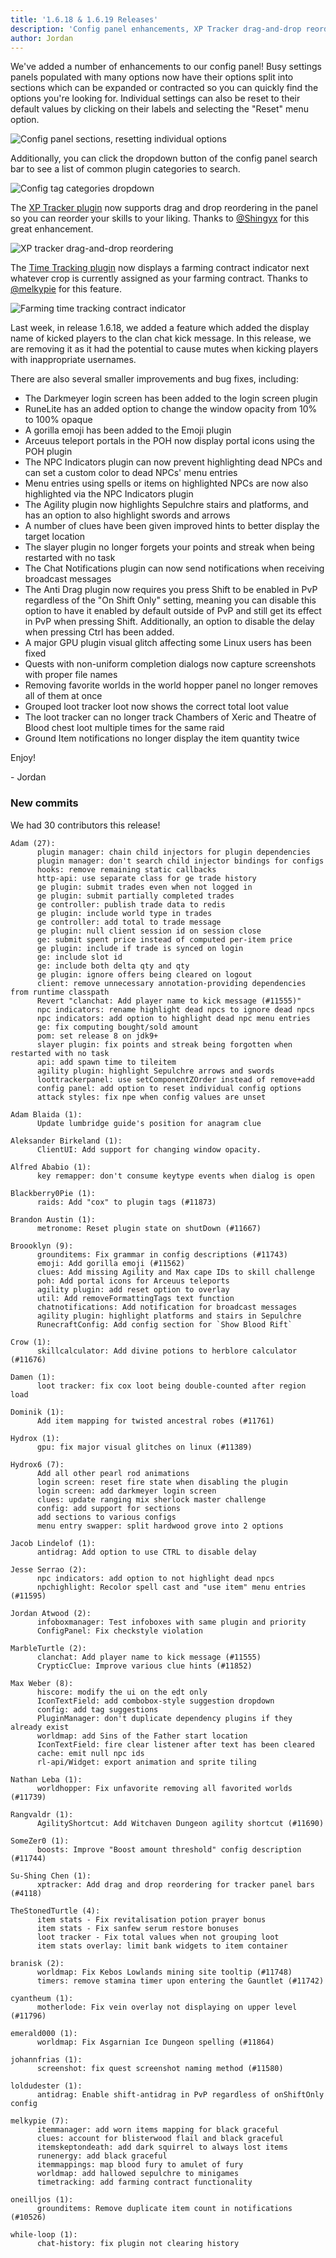 ```yaml
---
title: '1.6.18 & 1.6.19 Releases'
description: 'Config panel enhancements, XP Tracker drag-and-drop reordering, Farming contract indicators'
author: Jordan
---
```


We've added a number of enhancements to our config panel! Busy settings panels populated with many
options now have their options split into sections which can be expanded or contracted so you can
quickly find the options you're looking for. Individual settings can also be reset to their default
values by clicking on their labels and selecting the "Reset" menu option.

![Config panel sections, resetting individual options](/img/blog/1.6.19-Release/config-panel-sections-individual-reset.png)

Additionally, you can click the dropdown button of the config panel search bar to see a list of
common plugin categories to search.

![Config tag categories dropdown](/img/blog/1.6.19-Release/config-tag-dropdown.png)

The [XP Tracker plugin](https://github.com/runelite/runelite/wiki/XP-Tracker) now supports drag and
drop reordering in the panel so you can reorder your skills to your liking. Thanks to
[@Shingyx](https://github.com/Shingyx) for this great enhancement.

![XP tracker drag-and-drop reordering](/img/blog/1.6.19-Release/xp-tracker-reordering.gif)

The [Time Tracking plugin](https://github.com/runelite/runelite/wiki/Time-Tracking) now displays a
farming contract indicator next whatever crop is currently assigned as your farming contract. Thanks
to [@melkypie](https://github.com/melkypie) for this feature.

![Farming time tracking contract indicator](/img/blog/1.6.19-Release/farming-tracker-contract-indicator.png)

Last week, in release 1.6.18, we added a feature which added the display name of kicked players to
the clan chat kick message. In this release, we are removing it as it had the potential to cause
mutes when kicking players with inappropriate usernames.

There are also several smaller improvements and bug fixes, including:

- The Darkmeyer login screen has been added to the login screen plugin
- RuneLite has an added option to change the window opacity from 10% to 100% opaque
- A gorilla emoji has been added to the Emoji plugin
- Arceuus teleport portals in the POH now display portal icons using the POH plugin
- The NPC Indicators plugin can now prevent highlighting dead NPCs and can set a custom color to
  dead NPCs' menu entries
- Menu entries using spells or items on highlighted NPCs are now also highlighted via the NPC
  Indicators plugin
- The Agility plugin now highlights Sepulchre stairs and platforms, and has an option to also
  highlight swords and arrows
- A number of clues have been given improved hints to better display the target location
- The slayer plugin no longer forgets your points and streak when being restarted with no task
- The Chat Notifications plugin can now send notifications when receiving broadcast messages
- The Anti Drag plugin now requires you press Shift to be enabled in PvP regardless of the "On Shift
  Only" setting, meaning you can disable this option to have it enabled by default outside of PvP
  and still get its effect in PvP when pressing Shift. Additionally, an option to disable the delay
  when pressing Ctrl has been added.
- A major GPU plugin visual glitch affecting some Linux users has been fixed
- Quests with non-uniform completion dialogs now capture screenshots with proper file names
- Removing favorite worlds in the world hopper panel no longer removes all of them at once
- Grouped loot tracker loot now shows the correct total loot value
- The loot tracker can no longer track Chambers of Xeric and Theatre of Blood chest loot multiple
  times for the same raid
- Ground Item notifications no longer display the item quantity twice

Enjoy!

\- Jordan

### New commits

We had 30 contributors this release!

```
Adam (27):
      plugin manager: chain child injectors for plugin dependencies
      plugin manager: don't search child injector bindings for configs
      hooks: remove remaining static callbacks
      http-api: use separate class for ge trade history
      ge plugin: submit trades even when not logged in
      ge plugin: submit partially completed trades
      ge controller: publish trade data to redis
      ge plugin: include world type in trades
      ge controller: add total to trade message
      ge plugin: null client session id on session close
      ge: submit spent price instead of computed per-item price
      ge plugin: include if trade is synced on login
      ge: include slot id
      ge: include both delta qty and qty
      ge plugin: ignore offers being cleared on logout
      client: remove unnecessary annotation-providing dependencies from runtime classpath
      Revert "clanchat: Add player name to kick message (#11555)"
      npc indicators: rename highlight dead npcs to ignore dead npcs
      npc indicators: add option to highlight dead npc menu entries
      ge: fix computing bought/sold amount
      pom: set release 8 on jdk9+
      slayer plugin: fix points and streak being forgotten when restarted with no task
      api: add spawn time to tileitem
      agility plugin: highlight Sepulchre arrows and swords
      loottrackerpanel: use setComponentZOrder instead of remove+add
      config panel: add option to reset individual config options
      attack styles: fix npe when config values are unset

Adam Blaida (1):
      Update lumbridge guide's position for anagram clue

Aleksander Birkeland (1):
      ClientUI: Add support for changing window opacity.

Alfred Ababio (1):
      key remapper: don't consume keytype events when dialog is open

Blackberry0Pie (1):
      raids: Add "cox" to plugin tags (#11873)

Brandon Austin (1):
      metronome: Reset plugin state on shutDown (#11667)

Broooklyn (9):
      grounditems: Fix grammar in config descriptions (#11743)
      emoji: Add gorilla emoji (#11562)
      clues: Add missing Agility and Max cape IDs to skill challenge
      poh: Add portal icons for Arceuus teleports
      agility plugin: add reset option to overlay
      util: Add removeFormattingTags text function
      chatnotifications: Add notification for broadcast messages
      agility plugin: highlight platforms and stairs in Sepulchre
      RunecraftConfig: Add config section for `Show Blood Rift`

Crow (1):
      skillcalculator: Add divine potions to herblore calculator (#11676)

Damen (1):
      loot tracker: fix cox loot being double-counted after region load

Dominik (1):
      Add item mapping for twisted ancestral robes (#11761)

Hydrox (1):
      gpu: fix major visual glitches on linux (#11389)

Hydrox6 (7):
      Add all other pearl rod animations
      login screen: reset fire state when disabling the plugin
      login screen: add darkmeyer login screen
      clues: update ranging mix sherlock master challenge
      config: add support for sections
      add sections to various configs
      menu entry swapper: split hardwood grove into 2 options

Jacob Lindelof (1):
      antidrag: Add option to use CTRL to disable delay

Jesse Serrao (2):
      npc indicators: add option to not highlight dead npcs
      npchighlight: Recolor spell cast and "use item" menu entries (#11595)

Jordan Atwood (2):
      infoboxmanager: Test infoboxes with same plugin and priority
      ConfigPanel: Fix checkstyle violation

MarbleTurtle (2):
      clanchat: Add player name to kick message (#11555)
      CrypticClue: Improve various clue hints (#11852)

Max Weber (8):
      hiscore: modify the ui on the edt only
      IconTextField: add combobox-style suggestion dropdown
      config: add tag suggestions
      PluginManager: don't duplicate dependency plugins if they already exist
      worldmap: add Sins of the Father start location
      IconTextField: fire clear listener after text has been cleared
      cache: emit null npc ids
      rl-api/Widget: export animation and sprite tiling

Nathan Leba (1):
      worldhopper: Fix unfavorite removing all favorited worlds (#11739)

Rangvaldr (1):
      AgilityShortcut: Add Witchaven Dungeon agility shortcut (#11690)

SomeZer0 (1):
      boosts: Improve "Boost amount threshold" config description (#11744)

Su-Shing Chen (1):
      xptracker: Add drag and drop reordering for tracker panel bars (#4118)

TheStonedTurtle (4):
      item stats - Fix revitalisation potion prayer bonus
      item stats - Fix sanfew serum restore bonuses
      loot tracker - Fix total values when not grouping loot
      item stats overlay: limit bank widgets to item container

branisk (2):
      worldmap: Fix Kebos Lowlands mining site tooltip (#11748)
      timers: remove stamina timer upon entering the Gauntlet (#11742)

cyantheum (1):
      motherlode: Fix vein overlay not displaying on upper level (#11796)

emerald000 (1):
      worldmap: Fix Asgarnian Ice Dungeon spelling (#11864)

johannfrias (1):
      screenshot: fix quest screenshot naming method (#11580)

loldudester (1):
      antidrag: Enable shift-antidrag in PvP regardless of onShiftOnly config

melkypie (7):
      itemmanager: add worn items mapping for black graceful
      clues: account for blisterwood flail and black graceful
      itemskeptondeath: add dark squirrel to always lost items
      runenergy: add black graceful
      itemmappings: map blood fury to amulet of fury
      worldmap: add hallowed sepulchre to minigames
      timetracking: add farming contract functionality

oneilljos (1):
      grounditems: Remove duplicate item count in notifications (#10526)

while-loop (1):
      chat-history: fix plugin not clearing history
```
